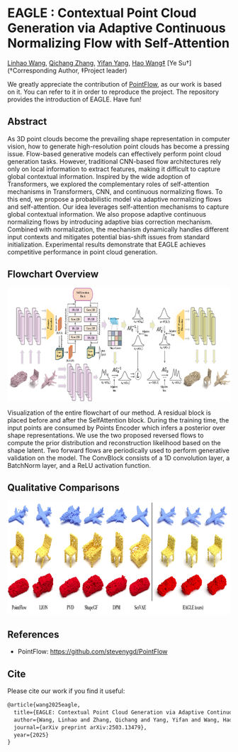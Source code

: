 # EAGLE : Contextual Point Cloud Generation via Adaptive Continuous Normalizing Flow with Self-Attention

[Linhao Wang](https://wanglh300.github.io), 
[Qichang Zhang](https://openreview.net/profile?id=~Qichang_Zhang1), 
[Yifan Yang](https://openreview.net/profile?id=~Yifan_Yang28), 
[Hao Wang$\ddag$](https://scholar.google.com.hk/citations?user=VaryZeIAAAAJ&hl=zh-CN)
[Ye Su$\dag$]
($\dag$Corresponding Author, $\ddag$Project leader)

We greatly appreciate the contribution of [PointFlow](https://github.com/stevenygd/PointFlow), as our work is based on it. You can refer to it in order to reproduce the project. The repository provides the introduction of EAGLE. Have fun!

## Abstract
As 3D point clouds become the prevailing shape representation in computer vision, how to generate high-resolution point clouds has become a pressing issue. Flow-based generative models can effectively perform point cloud generation tasks. However, traditional CNN-based flow architectures rely only on local information to extract features, making it difficult to capture global contextual information. Inspired by the wide adoption of Transformers, we explored the complementary roles of self-attention mechanisms in Transformers, CNN, and continuous normalizing flows. To this end, we propose a probabilistic model via adaptive normalizing flows and self-attention. Our idea leverages self-attention mechanisms to capture global contextual information. We also propose adaptive continuous normalizing flows by introducing adaptive bias correction mechanism. Combined with normalization, the mechanism dynamically handles different input contexts and mitigates potential bias-shift issues from standard initialization. Experimental results demonstrate that EAGLE achieves competitive performance in point cloud generation.

## Flowchart Overview
<p align="center">
   <img src = "main_framework.jpg" height = "256"/>
</p>
Visualization of the entire flowchart of our method. A residual block is placed before and after the SelfAttention block. During the training time, the input points are consumed by Points Encoder which infers a posterior over shape representations. We use the two proposed reversed flows to compute the prior distribution and reconstruction likelihood based on the shape latent. Two forward flows are periodically used to perform generative validation on the model. The ConvBlock consists of a 1D convolution layer, a BatchNorm layer, and a ReLU activation function.

## Qualitative Comparisons
<p align="center">
   <img src = "qualitative.jpg" height = "256"/>
</p>


## References
- PointFlow: https://github.com/stevenygd/PointFlow

## Cite
Please cite our work if you find it useful:
```latex
@article{wang2025eagle,
  title={EAGLE: Contextual Point Cloud Generation via Adaptive Continuous Normalizing Flow with Self-Attention},
  author={Wang, Linhao and Zhang, Qichang and Yang, Yifan and Wang, Hao},
  journal={arXiv preprint arXiv:2503.13479},
  year={2025}
}
```


